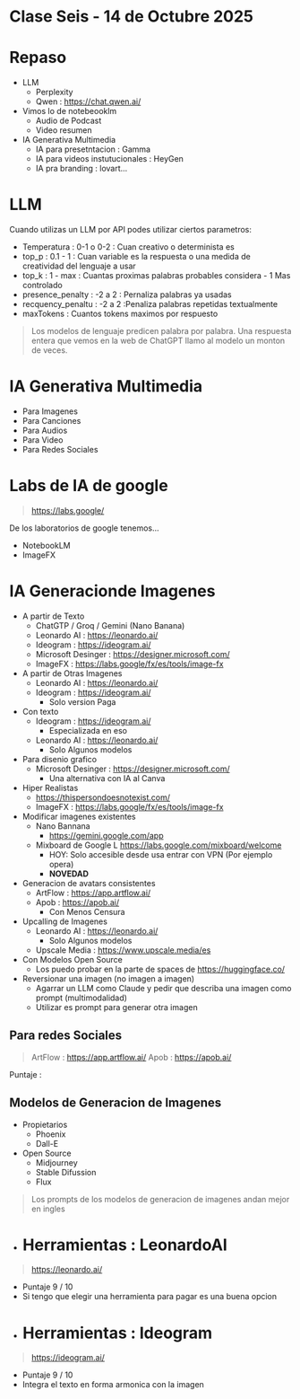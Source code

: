 # Clase Seis - 14 de Octubre 2025

# Repaso

* LLM
  * Perplexity
  * Qwen : https://chat.qwen.ai/
* Vimos lo de notebeooklm
  * Audio de Podcast
  * Video resumen
* IA Generativa Multimedia
  * IA para presetntacion : Gamma
  * IA para videos instutucionales : HeyGen
  * IA pra branding : lovart...

 # LLM

 Cuando utilizas un LLM por API podes utilizar ciertos parametros:
 * Temperatura : 0-1 o 0-2  : Cuan creativo o determinista es
 * top_p : 0.1 - 1 : Cuan variable es la respuesta o una medida de creatividad del lenguaje a usar
 * top_k : 1 - max : Cuantas proximas palabras probables considera - 1 Mas controlado
 * presence_penalty : -2 a 2 : Pernaliza palabras ya usadas
 * recquency_penaltu : -2  a 2 :Penaliza palabras repetidas textualmente
 * maxTokens : Cuantos tokens maximos por respuesto

> Los modelos de lenguaje predicen palabra por palabra. Una respuesta entera que vemos en la web de ChatGPT llamo al modelo un monton de veces. 

# IA Generativa Multimedia
* Para Imagenes 
* Para Canciones
* Para Audios
* Para Video
* Para Redes Sociales

# Labs de IA de google

> https://labs.google/

De los laboratorios de google tenemos...
* NotebookLM
* ImageFX

# IA Generacionde Imagenes

* A partir de Texto
   * ChatGTP / Groq / Gemini (Nano Banana)
   * Leonardo AI : https://leonardo.ai/
   * Ideogram : https://ideogram.ai/
   * Microsoft Desinger : https://designer.microsoft.com/
   * ImageFX : https://labs.google/fx/es/tools/image-fx
* A partir de Otras Imagenes
   * Leonardo AI : https://leonardo.ai/
   * Ideogram : https://ideogram.ai/
      * Solo version Paga
* Con texto
   * Ideogram : https://ideogram.ai/
       * Especializada en eso
   * Leonardo AI : https://leonardo.ai/
      * Solo Algunos modelos
* Para disenio grafico
   * Microsoft Desinger : https://designer.microsoft.com/
      * Una alternativa con IA al Canva
* Hiper Realistas
   * https://thispersondoesnotexist.com/
   * ImageFX : https://labs.google/fx/es/tools/image-fx
* Modificar imagenes existentes
   * Nano Bannana
       * https://gemini.google.com/app
   * Mixboard de Google L https://labs.google.com/mixboard/welcome
       * HOY: Solo accesible desde usa entrar con VPN (Por ejemplo opera)
       * **NOVEDAD**
* Generacion de avatars consistentes
   * ArtFlow : https://app.artflow.ai/
   * Apob : https://apob.ai/
     * Con Menos Censura
* Upcalling de Imagenes
   * Leonardo AI : https://leonardo.ai/
      * Solo Algunos modelos
   * Upscale Media : https://www.upscale.media/es
* Con Modelos Open Source
   * Los puedo probar en la parte de spaces de https://huggingface.co/
* Reversionar una imagen (no imagen a imagen)
   * Agarrar un LLM como Claude  y pedir que describa una imagen como prompt (multimodalidad)
   * Utilizar es prompt para generar otra imagen

## Para redes Sociales

>  ArtFlow : https://app.artflow.ai/
>  Apob : https://apob.ai/

Puntaje : 
  

## Modelos de Generacion de Imagenes

* Propietarios
  * Phoenix
  * Dall-E
* Open Source
  * Midjourney
  * Stable Difussion
  * Flux
    
> Los prompts de los modelos de generacion de imagenes andan mejor en ingles

- # Herramientas :  LeonardoAI

> https://leonardo.ai/

* Puntaje 9 / 10
* Si tengo que elegir una herramienta para pagar es una buena opcion

- # Herramientas :  Ideogram

> https://ideogram.ai/

* Puntaje 9 / 10
* Integra el texto en forma armonica con la imagen

 
